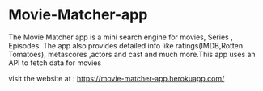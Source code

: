 # Movie-Matcher-app
The Movie Matcher app is a mini search engine for movies, Series , Episodes. The app also  provides detailed info like ratings(IMDB,Rotten Tomatoes), metascores ,actors and cast and much more.This app uses an API to fetch data for movies


visit the website at : https://movie-matcher-app.herokuapp.com/
